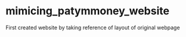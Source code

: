 # mimicing_patymmoney_website
First created website by taking reference of layout of original webpage
